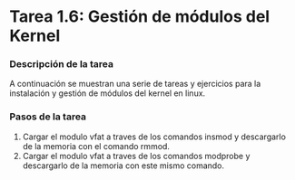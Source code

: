 # **Tarea 1.6: Gestión de módulos del Kernel**

### **Descripción de la tarea**

A continuación se muestran una serie de tareas y ejercicios para la instalación y gestión de módulos del kernel en linux.

### **Pasos de la tarea**

1. Cargar el modulo vfat a traves de los comandos insmod y descargarlo de la memoria con el comando rmmod.
2. Cargar el modulo vfat a traves de los comandos modprobe y descargarlo de la memoria con este mismo comando.
